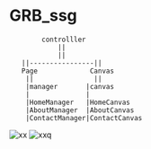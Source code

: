 # GRB_ssg
 
            controlller
                ||
                ||
       ||----------------||
       Page             Canvas
        ||               ||
        |manager       |canvas
        |              |          
        |HomeManager   |HomeCanvas
        |AboutManager  |AboutCanvas
        |ContactManager|ContactCanvas
        
    


![xx](https://user-images.githubusercontent.com/76528190/142484676-08685909-e9b5-498f-a1bc-d1bd1df44569.PNG)
![xxq](https://user-images.githubusercontent.com/76528190/142484690-daf13654-fe72-40d9-be1a-3970d422db4e.PNG)

